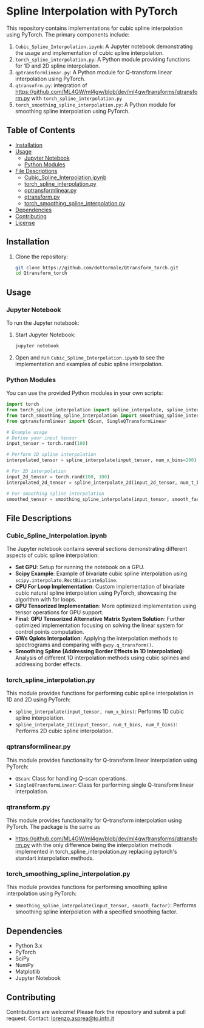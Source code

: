 # Spline Interpolation with PyTorch

This repository contains implementations for cubic spline interpolation using PyTorch. The primary components include:

1. `Cubic_Spline_Interpolation.ipynb`: A Jupyter notebook demonstrating the usage and implementation of cubic spline interpolation.
2. `torch_spline_interpolation.py`: A Python module providing functions for 1D and 2D spline interpolation.
3. `qptransformlinear.py`: A Python module for Q-transform linear interpolation using PyTorch.
4. `qtransofrm.py`: integration of https://github.com/ML4GW/ml4gw/blob/dev/ml4gw/transforms/qtransform.py with `torch_spline_interpolation.py`
5. `torch_smoothing_spline_interpolation.py`: A Python module for smoothing spline interpolation using PyTorch.

## Table of Contents

- [Installation](#installation)
- [Usage](#usage)
  - [Jupyter Notebook](#jupyter-notebook)
  - [Python Modules](#python-modules)
- [File Descriptions](#file-descriptions)
  - [Cubic_Spline_Interpolation.ipynb](#cubic_spline_interpolationipynb)
  - [torch_spline_interpolation.py](#torch_spline_interpolationpy)
  - [qptransformlinear.py](#qptransformlinearpy)
  - [qtransform.py](#qtransformpy)
  - [torch_smoothing_spline_interpolation.py](#torch_smoothing_spline_interpolationpy)
- [Dependencies](#dependencies)
- [Contributing](#contributing)
- [License](#license)

## Installation

1. Clone the repository:
    ```sh
    git clone https://github.com/dottormale/Qtransform_torch.git
    cd Qtransform_torch
    ```

## Usage

### Jupyter Notebook

To run the Jupyter notebook:

1. Start Jupyter Notebook:
    ```sh
    jupyter notebook
    ```

2. Open and run `Cubic_Spline_Interpolation.ipynb` to see the implementation and examples of cubic spline interpolation.

### Python Modules

You can use the provided Python modules in your own scripts:

```python
import torch
from torch_spline_interpolation import spline_interpolate, spline_interpolate_2d
from torch_smoothing_spline_interpolation import smoothing_spline_interpolate
from qptransformlinear import QScan, SingleQTransformLinear

# Example usage
# Define your input tensor
input_tensor = torch.rand(100)

# Perform 1D spline interpolation
interpolated_tensor = spline_interpolate(input_tensor, num_x_bins=200)

# For 2D interpolation
input_2d_tensor = torch.rand(100, 100)
interpolated_2d_tensor = spline_interpolate_2d(input_2d_tensor, num_t_bins=200, num_f_bins=200)

# For smoothing spline interpolation
smoothed_tensor = smoothing_spline_interpolate(input_tensor, smooth_factor=0.5)
```

## File Descriptions

### Cubic_Spline_Interpolation.ipynb

The Jupyter notebook contains several sections demonstrating different aspects of cubic spline interpolation:

- **Set GPU**: Setup for running the notebook on a GPU.
- **Scipy Example**: Example of bivariate cubic spline interpolation using `scipy.interpolate.RectBivariateSpline`.
- **CPU For Loop Implementation**: Custom implementation of bivariate cubic natural spline interpolation using PyTorch, showcasing the algorithm with for loops.
- **GPU Tensorized Implementation**: More optimized implementation using tensor operations for GPU support.
- **Final: GPU Tensorized Alternative Matrix System Solution**: Further optimized implementation focusing on solving the linear system for control points computation.
- **GWs Qplots Interpolation**: Applying the interpolation methods to spectrograms and comparing with `gwpy.q_transform()`.
- **Smoothing Spline (Addressing Border Effects in 1D Interpolation)**: Analysis of different 1D interpolation methods using cubic splines and addressing border effects.

### torch_spline_interpolation.py

This module provides functions for performing cubic spline interpolation in 1D and 2D using PyTorch:

- `spline_interpolate(input_tensor, num_x_bins)`: Performs 1D cubic spline interpolation.
- `spline_interpolate_2d(input_tensor, num_t_bins, num_f_bins)`: Performs 2D cubic spline interpolation.

### qptransformlinear.py

This module provides functionality for Q-transform linear interpolation using PyTorch:

- `QScan`: Class for handling Q-scan operations.
- `SingleQTransformLinear`: Class for performing single Q-transform linear interpolation.

### qtransform.py

This module provides functionality for Q-transform interpolation using PyTorch.
The package is the same as 
- https://github.com/ML4GW/ml4gw/blob/dev/ml4gw/transforms/qtransform.py
with the only difference being the interpolation methods implemented in torch_spline_interpolation.py replacing pytorch's standart interpolation methods.

### torch_smoothing_spline_interpolation.py

This module provides functions for performing smoothing spline interpolation using PyTorch:

- `smoothing_spline_interpolate(input_tensor, smooth_factor)`: Performs smoothing spline interpolation with a specified smoothing factor.

## Dependencies

- Python 3.x
- PyTorch
- SciPy
- NumPy
- Matplotlib
- Jupyter Notebook

## Contributing

Contributions are welcome! Please fork the repository and submit a pull request.
Contact: lorenzo.asprea@to.infn.it

